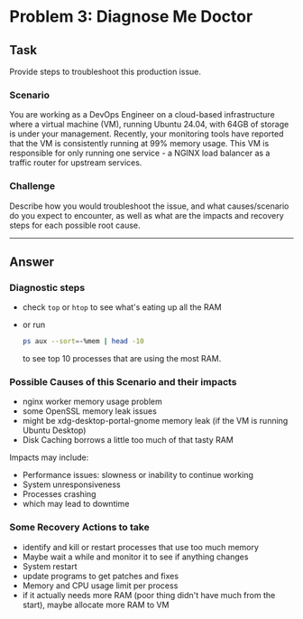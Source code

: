 # Problem 3: Diagnose Me Doctor

## Task

Provide steps to troubleshoot this production issue.

### Scenario

You are working as a DevOps Engineer on a cloud-based infrastructure where a virtual machine (VM), running Ubuntu 24.04, with 64GB of storage is under your management. Recently, your monitoring tools have reported that the VM is consistently running at 99% memory usage. This VM is responsible for only running one service - a NGINX load balancer as a traffic router for upstream services.

### Challenge

Describe how you would troubleshoot the issue, and what causes/scenario do you expect to encounter, as well as what are the impacts and recovery steps for each possible root cause.

---

## Answer

### Diagnostic steps

- check ```top``` or ```htop``` to see what's eating up all the RAM
- or run

  ```bash
  ps aux --sort=-%mem | head -10
  ```
  
  to see top 10 processes that are using the most RAM.

### Possible Causes of this Scenario and their impacts

- nginx worker memory usage problem
- some OpenSSL memory leak issues
- might be xdg-desktop-portal-gnome memory leak (if the VM is running Ubuntu Desktop)
- Disk Caching borrows a little too much of that tasty RAM

Impacts may include:

- Performance issues: slowness or inability to continue working
- System unresponsiveness
- Processes crashing
- which may lead to downtime

### Some Recovery Actions to take

- identify and kill or restart processes that use too much memory
- Maybe wait a while and monitor it to see if anything changes
- System restart
- update programs to get patches and fixes
- Memory and CPU usage limit per process
- if it actually needs more RAM (poor thing didn't have much from the start), maybe allocate more RAM to VM
